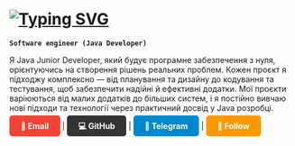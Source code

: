# <a href="https://git.io/typing-svg"><img src="https://readme-typing-svg.herokuapp.com?font=Roboto&weight=600&size=30&duration=4000&pause=1000&color=FFFFFF&background=FF00BE00&vCenter=true&width=475&lines=%E2%9B%84%EF%B8%8F+Adrian+Tegza" alt="Typing SVG" /></a>

**`Software engineer (Java Developer)`**

Я Java Junior Developer, який будує програмне забезпечення з нуля, орієнтуючись на створення рішень реальних проблем. Кожен проєкт я підходжу комплексно — від планування та дизайну до кодування та тестування, щоб забезпечити надійні й ефективні додатки. Мої проєкти варіюються від малих додатків до більших систем, і я постійно вивчаю нові підходи та технології через практичний досвід у Java розробці.

<p>
  <a href="mailto:your_email@example.com" style="background-color: #f44336; color: white; padding: 10px 20px; text-decoration: none; border-radius: 5px; font-weight: bold; transition: background-color 0.3s;">📧 Email</a>
  |
  <a href="https://github.com/your_username" target="_blank" style="background-color: #333; color: white; padding: 10px 20px; text-decoration: none; border-radius: 5px; font-weight: bold; transition: background-color 0.3s;">💻 GitHub</a>
  |
  <a href="https://t.me/your_username" target="_blank" style="background-color: #0088cc; color: white; padding: 10px 20px; text-decoration: none; border-radius: 5px; font-weight: bold; transition: background-color 0.3s;">📸 Telegram</a>
  |
  <a href="https://www.example.com/follow" target="_blank" style="background-color: #ff9800; color: white; padding: 10px 20px; text-decoration: none; border-radius: 5px; font-weight: bold; transition: background-color 0.3s;">👥 Follow</a>
</p>

